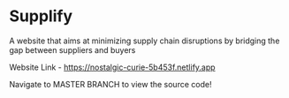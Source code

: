 # Supplify 
A website that aims at minimizing supply chain disruptions by bridging the gap between suppliers and buyers

Website Link - https://nostalgic-curie-5b453f.netlify.app

Navigate to MASTER BRANCH to view the source code!
